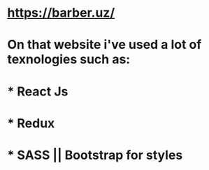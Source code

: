 # https://barber.uz/

# On that website i've used a lot of texnologies such as:

# * React Js
# * Redux
# * SASS || Bootstrap for styles

